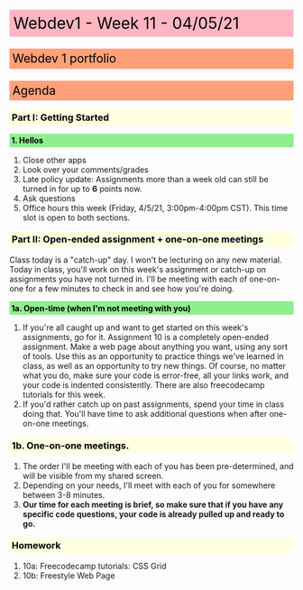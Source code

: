 <style>
    h1,h2,h3,h4,h5,h6 {color: black; padding: .25em; margin-bottom: .5em; margin-top: 1em; font-weight: bold;}
    h1 {background: lightpink; font-weight: 400;}
    h2 {background: lightsalmon; margin-bottom: .75em; font-weight: 400;}
    h3 {background: lightyellow;}
    h4 {background: lightgreen;}
    h5 {background: lightblue;}
    h6 {background: plum;}
    img {max-width: 200px;}
</style>

# Webdev1 - Week 11 - 04/05/21
## Webdev 1 portfolio

## Agenda
### Part I: Getting Started
#### 1. Hellos
   1. Close other apps
   2. Look over your comments/grades
   3. Late policy update: Assignments more than a week old can still be turned in for up to **6** points now.
   4. Ask questions
   5. Office hours this week (Friday, 4/5/21, 3:00pm-4:00pm CST). This time slot is open to both sections.

### Part II: Open-ended assignment + one-on-one meetings
Class today is a "catch-up" day. I won't be lecturing on any new material. Today in class, you'll work on this week's assignment or catch-up on assignments you have not turned in. I'll be meeting with each of one-on-one for a few minutes to check in and see how you're doing.

#### 1a. Open-time (when I'm not meeting with you)
  1. If you're all caught up and want to get started on this week's assignments, go for it. Assignment 10 is a completely open-ended assignment. Make a web page about anything you want, using any sort of tools. Use this as an opportunity to practice things we've learned in class, as well as an opportunity to try new things. Of course, no matter what you do, make sure your code is error-free, all your links work, and your code is indented consistently. There are also freecodecamp tutorials for this week.
  2. If you'd rather catch up on past assignments, spend your time in class doing that. You'll have time to ask additional questions when after one-on-one meetings.

### 1b. One-on-one meetings.
   1. The order I'll be meeting with each of you has been pre-determined, and will be visible from my shared screen.
   2. Depending on your needs, I'll meet with each of you for somewhere between 3-8 minutes.
   3. **Our time for each meeting is brief, so make sure that if you have any specific code questions, your code is already pulled up and ready to go.**

### Homework
   1. 10a: Freecodecamp tutorials: CSS Grid
   2. 10b: Freestyle Web Page
    
